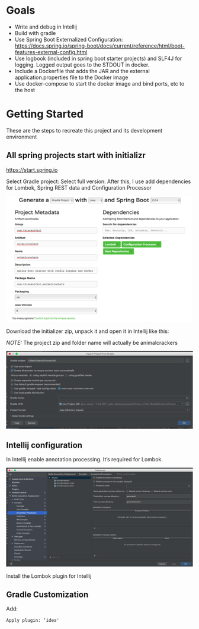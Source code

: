 # Goals

 - Write and debug in Intellij
 - Build with gradle
 - Use Spring Boot Externalized Configuration: https://docs.spring.io/spring-boot/docs/current/reference/html/boot-features-external-config.html
 - Use logbook (included in spring boot starter projects) and SLF4J for logging.  Logged output goes to the STDOUT in docker.
 - Include a Dockerfile that adds the JAR and the external application.properties file to the Docker image
 - Use docker-compose to start the docker image and bind ports, etc to the host
 
# Getting Started

These are the steps to recreate this project and its development environment

## All spring projects start with initializr

https://start.spring.io

Select Gradle project:
Select full version:
After this, I use add dependencies for Lombok, Spring REST data and Configuration Processor

![alt text](images/animalcrackers-initializr.png)

Download the initializer zip, unpack it and open it in Intellij like this:

*NOTE:* The project zip and folder name will actually be animalcrackers

![alt text](images/intellij-gradle-import.png)

## Intellij configuration

In Intellij enable annotation processing. It’s required for Lombok.

![alt text](images/enable-annotation-processing.png)

Install the Lombok plugin for Intellij

## Gradle Customization

Add: 
```
Apply plugin: ‘idea'
```
